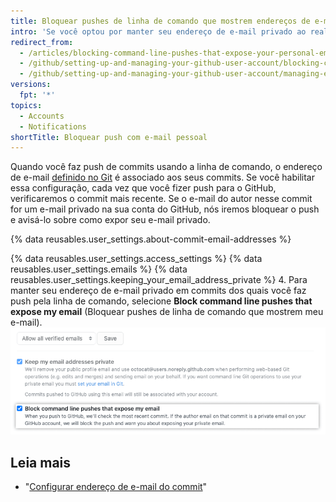 ```yaml
---
title: Bloquear pushes de linha de comando que mostrem endereços de e-mail pessoais
intro: 'Se você optou por manter seu endereço de e-mail privado ao realizar operações na web, também é possível optar por bloquear pushes de linha de comando que possam mostrar seu endereço de e-mail pessoal.'
redirect_from:
  - /articles/blocking-command-line-pushes-that-expose-your-personal-email-address
  - /github/setting-up-and-managing-your-github-user-account/blocking-command-line-pushes-that-expose-your-personal-email-address
  - /github/setting-up-and-managing-your-github-user-account/managing-email-preferences/blocking-command-line-pushes-that-expose-your-personal-email-address
versions:
  fpt: '*'
topics:
  - Accounts
  - Notifications
shortTitle: Bloquear push com e-mail pessoal
---
```


Quando você faz push de commits usando a linha de comando, o endereço de e-mail [definido no Git](/articles/setting-your-commit-email-address) é associado aos seus commits. Se você habilitar essa configuração, cada vez que você fizer push para o GitHub, verificaremos o commit mais recente. Se o e-mail do autor nesse commit for um e-mail privado na sua conta do GitHub, nós iremos bloquear o push e avisá-lo sobre como expor seu e-mail privado.

{% data reusables.user_settings.about-commit-email-addresses %}

{% data reusables.user_settings.access_settings %}
{% data reusables.user_settings.emails %}
{% data reusables.user_settings.keeping_your_email_address_private %}
4. Para manter seu endereço de e-mail privado em commits dos quais você faz push pela linha de comando, selecione **Block command line pushes that expose my email** (Bloquear pushes de linha de comando que mostrem meu e-mail). ![Opção para bloquear pushes de linha de comando que mostrem seus e-mails](/assets/images/help/settings/email_privacy_block_command_line_pushes.png)

## Leia mais

- "[Configurar endereço de e-mail do commit](/articles/setting-your-commit-email-address)"
